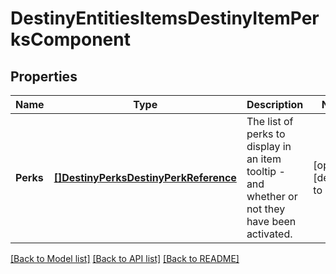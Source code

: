 # DestinyEntitiesItemsDestinyItemPerksComponent

## Properties
Name | Type | Description | Notes
------------ | ------------- | ------------- | -------------
**Perks** | [**[]DestinyPerksDestinyPerkReference**](Destiny.Perks.DestinyPerkReference.md) | The list of perks to display in an item tooltip - and whether or not they have been activated. | [optional] [default to null]

[[Back to Model list]](../README.md#documentation-for-models) [[Back to API list]](../README.md#documentation-for-api-endpoints) [[Back to README]](../README.md)


